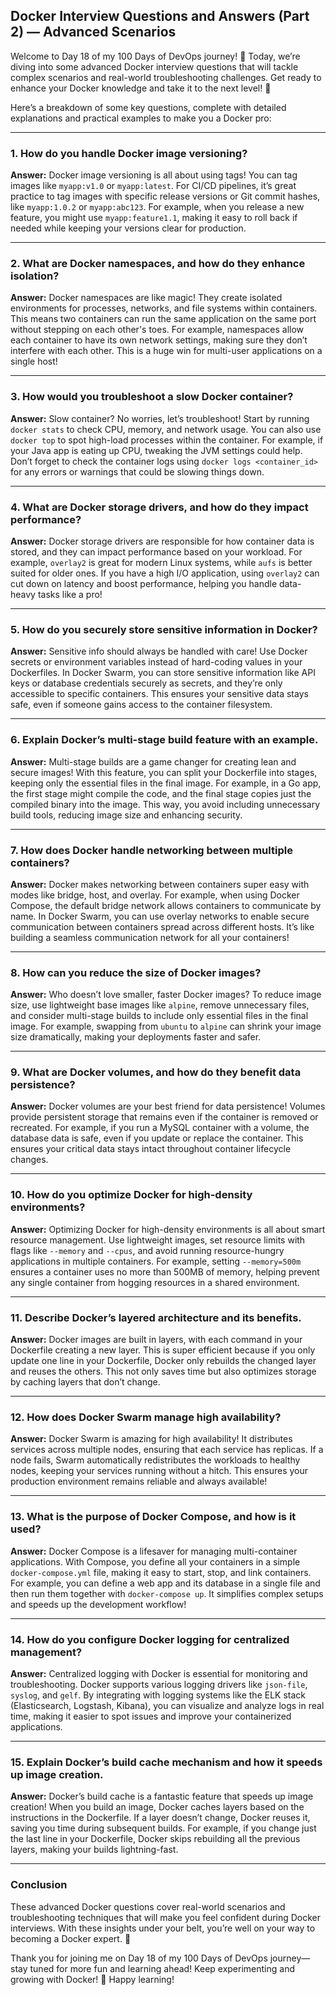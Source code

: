 
## Docker Interview Questions and Answers (Part 2) — Advanced Scenarios



Welcome to Day 18 of my 100 Days of DevOps journey! 🎉 Today, we’re diving into some advanced Docker interview questions that will tackle complex scenarios and real-world troubleshooting challenges. Get ready to enhance your Docker knowledge and take it to the next level! 🚀

Here’s a breakdown of some key questions, complete with detailed explanations and practical examples to make you a Docker pro:

----------

### [](https://100daysdevops.hashnode.dev/day-19-of-100-days-docker-interview-questions-and-answers-part-2-advanced-scenarios#heading-1-how-do-you-handle-docker-image-versioning "Permalink")1.  **How do you handle Docker image versioning?**

**Answer:**  Docker image versioning is all about using tags! You can tag images like  `myapp:v1.0`  or  `myapp:latest`. For CI/CD pipelines, it’s great practice to tag images with specific release versions or Git commit hashes, like  `myapp:1.0.2`  or  `myapp:abc123`. For example, when you release a new feature, you might use  `myapp:feature1.1`, making it easy to roll back if needed while keeping your versions clear for production.

----------

### [](https://100daysdevops.hashnode.dev/day-19-of-100-days-docker-interview-questions-and-answers-part-2-advanced-scenarios#heading-2-what-are-docker-namespaces-and-how-do-they-enhance-isolation "Permalink")2.  **What are Docker namespaces, and how do they enhance isolation?**

**Answer:**  Docker namespaces are like magic! They create isolated environments for processes, networks, and file systems within containers. This means two containers can run the same application on the same port without stepping on each other's toes. For example, namespaces allow each container to have its own network settings, making sure they don’t interfere with each other. This is a huge win for multi-user applications on a single host!

----------

### [](https://100daysdevops.hashnode.dev/day-19-of-100-days-docker-interview-questions-and-answers-part-2-advanced-scenarios#heading-3-how-would-you-troubleshoot-a-slow-docker-container "Permalink")3.  **How would you troubleshoot a slow Docker container?**

**Answer:**  Slow container? No worries, let’s troubleshoot! Start by running  `docker stats`  to check CPU, memory, and network usage. You can also use  `docker top`  to spot high-load processes within the container. For example, if your Java app is eating up CPU, tweaking the JVM settings could help. Don’t forget to check the container logs using  `docker logs <container_id>`  for any errors or warnings that could be slowing things down.

----------

### [](https://100daysdevops.hashnode.dev/day-19-of-100-days-docker-interview-questions-and-answers-part-2-advanced-scenarios#heading-4-what-are-docker-storage-drivers-and-how-do-they-impact-performance "Permalink")4.  **What are Docker storage drivers, and how do they impact performance?**

**Answer:**  Docker storage drivers are responsible for how container data is stored, and they can impact performance based on your workload. For example,  `overlay2`  is great for modern Linux systems, while  `aufs`  is better suited for older ones. If you have a high I/O application, using  `overlay2`  can cut down on latency and boost performance, helping you handle data-heavy tasks like a pro!

----------

### [](https://100daysdevops.hashnode.dev/day-19-of-100-days-docker-interview-questions-and-answers-part-2-advanced-scenarios#heading-5-how-do-you-securely-store-sensitive-information-in-docker "Permalink")5.  **How do you securely store sensitive information in Docker?**

**Answer:**  Sensitive info should always be handled with care! Use Docker secrets or environment variables instead of hard-coding values in your Dockerfiles. In Docker Swarm, you can store sensitive information like API keys or database credentials securely as secrets, and they’re only accessible to specific containers. This ensures your sensitive data stays safe, even if someone gains access to the container filesystem.

----------

### [](https://100daysdevops.hashnode.dev/day-19-of-100-days-docker-interview-questions-and-answers-part-2-advanced-scenarios#heading-6-explain-dockers-multi-stage-build-feature-with-an-example "Permalink")6.  **Explain Docker’s multi-stage build feature with an example.**

**Answer:**  Multi-stage builds are a game changer for creating lean and secure images! With this feature, you can split your Dockerfile into stages, keeping only the essential files in the final image. For example, in a Go app, the first stage might compile the code, and the final stage copies just the compiled binary into the image. This way, you avoid including unnecessary build tools, reducing image size and enhancing security.

----------

### [](https://100daysdevops.hashnode.dev/day-19-of-100-days-docker-interview-questions-and-answers-part-2-advanced-scenarios#heading-7-how-does-docker-handle-networking-between-multiple-containers "Permalink")7.  **How does Docker handle networking between multiple containers?**

**Answer:**  Docker makes networking between containers super easy with modes like bridge, host, and overlay. For example, when using Docker Compose, the default bridge network allows containers to communicate by name. In Docker Swarm, you can use overlay networks to enable secure communication between containers spread across different hosts. It’s like building a seamless communication network for all your containers!

----------

### [](https://100daysdevops.hashnode.dev/day-19-of-100-days-docker-interview-questions-and-answers-part-2-advanced-scenarios#heading-8-how-can-you-reduce-the-size-of-docker-images "Permalink")8.  **How can you reduce the size of Docker images?**

**Answer:**  Who doesn’t love smaller, faster Docker images? To reduce image size, use lightweight base images like  `alpine`, remove unnecessary files, and consider multi-stage builds to include only essential files in the final image. For example, swapping from  `ubuntu`  to  `alpine`  can shrink your image size dramatically, making your deployments faster and safer.

----------

### [](https://100daysdevops.hashnode.dev/day-19-of-100-days-docker-interview-questions-and-answers-part-2-advanced-scenarios#heading-9-what-are-docker-volumes-and-how-do-they-benefit-data-persistence "Permalink")9.  **What are Docker volumes, and how do they benefit data persistence?**

**Answer:**  Docker volumes are your best friend for data persistence! Volumes provide persistent storage that remains even if the container is removed or recreated. For example, if you run a MySQL container with a volume, the database data is safe, even if you update or replace the container. This ensures your critical data stays intact throughout container lifecycle changes.

----------

### [](https://100daysdevops.hashnode.dev/day-19-of-100-days-docker-interview-questions-and-answers-part-2-advanced-scenarios#heading-10-how-do-you-optimize-docker-for-high-density-environments "Permalink")10.  **How do you optimize Docker for high-density environments?**

**Answer:**  Optimizing Docker for high-density environments is all about smart resource management. Use lightweight images, set resource limits with flags like  `--memory`  and  `--cpus`, and avoid running resource-hungry applications in multiple containers. For example, setting  `--memory=500m`  ensures a container uses no more than 500MB of memory, helping prevent any single container from hogging resources in a shared environment.

----------

### [](https://100daysdevops.hashnode.dev/day-19-of-100-days-docker-interview-questions-and-answers-part-2-advanced-scenarios#heading-11-describe-dockers-layered-architecture-and-its-benefits "Permalink")11.  **Describe Docker’s layered architecture and its benefits.**

**Answer:**  Docker images are built in layers, with each command in your Dockerfile creating a new layer. This is super efficient because if you only update one line in your Dockerfile, Docker only rebuilds the changed layer and reuses the others. This not only saves time but also optimizes storage by caching layers that don’t change.

----------

### [](https://100daysdevops.hashnode.dev/day-19-of-100-days-docker-interview-questions-and-answers-part-2-advanced-scenarios#heading-12-how-does-docker-swarm-manage-high-availability "Permalink")12.  **How does Docker Swarm manage high availability?**

**Answer:**  Docker Swarm is amazing for high availability! It distributes services across multiple nodes, ensuring that each service has replicas. If a node fails, Swarm automatically redistributes the workloads to healthy nodes, keeping your services running without a hitch. This ensures your production environment remains reliable and always available!

----------

### [](https://100daysdevops.hashnode.dev/day-19-of-100-days-docker-interview-questions-and-answers-part-2-advanced-scenarios#heading-13-what-is-the-purpose-of-docker-compose-and-how-is-it-used "Permalink")13.  **What is the purpose of Docker Compose, and how is it used?**

**Answer:**  Docker Compose is a lifesaver for managing multi-container applications. With Compose, you define all your containers in a simple  `docker-compose.yml`  file, making it easy to start, stop, and link containers. For example, you can define a web app and its database in a single file and then run them together with  `docker-compose up`. It simplifies complex setups and speeds up the development workflow!

----------

### [](https://100daysdevops.hashnode.dev/day-19-of-100-days-docker-interview-questions-and-answers-part-2-advanced-scenarios#heading-14-how-do-you-configure-docker-logging-for-centralized-management "Permalink")14.  **How do you configure Docker logging for centralized management?**

**Answer:**  Centralized logging with Docker is essential for monitoring and troubleshooting. Docker supports various logging drivers like  `json-file`,  `syslog`, and  `gelf`. By integrating with logging systems like the ELK stack (Elasticsearch, Logstash, Kibana), you can visualize and analyze logs in real time, making it easier to spot issues and improve your containerized applications.

----------

### [](https://100daysdevops.hashnode.dev/day-19-of-100-days-docker-interview-questions-and-answers-part-2-advanced-scenarios#heading-15-explain-dockers-build-cache-mechanism-and-how-it-speeds-up-image-creation "Permalink")15.  **Explain Docker’s build cache mechanism and how it speeds up image creation.**

**Answer:**  Docker’s build cache is a fantastic feature that speeds up image creation! When you build an image, Docker caches layers based on the instructions in the Dockerfile. If a layer doesn’t change, Docker reuses it, saving you time during subsequent builds. For example, if you change just the last line in your Dockerfile, Docker skips rebuilding all the previous layers, making your builds lightning-fast.

----------

### [](https://100daysdevops.hashnode.dev/day-19-of-100-days-docker-interview-questions-and-answers-part-2-advanced-scenarios#heading-conclusion "Permalink")Conclusion

These advanced Docker questions cover real-world scenarios and troubleshooting techniques that will make you feel confident during Docker interviews. With these insights under your belt, you’re well on your way to becoming a Docker expert. 🌟

Thank you for joining me on Day 18 of my 100 Days of DevOps journey—stay tuned for more fun and learning ahead! Keep experimenting and growing with Docker! 🎉 Happy learning!
